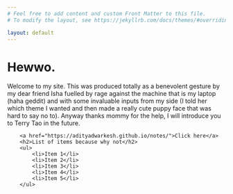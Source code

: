 ```yaml
---
# Feel free to add content and custom Front Matter to this file.
# To modify the layout, see https://jekyllrb.com/docs/themes/#overriding-theme-defaults

layout: default
---
```

 <h1>Hewwo.</h1>
        <p>Welcome to my site. This was produced totally as a benevolent gesture by my dear friend Isha fuelled by rage against the machine that is my laptop (haha geddit)
          and with some invaluable inputs from my side (I told her which theme I wanted and then made a really cute puppy face that was hard to say no to). Anyway thanks mommy
          for the help, I will introduce you to Terry Tao in the future.</p>
      
        <a href="https://adityadwarkesh.github.io/notes/">Click here</a>      
        <h2>List of items because why not</h2>
        <ul>
            <li>Item 1</li>
            <li>Item 2</li>
            <li>Item 3</li>
            <li>Item 4</li>
            <li>Item 5</li>
        </ul>
